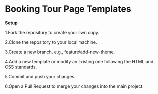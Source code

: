# Booking Tour Page Templates

**Setup**

1.Fork the repository to create your own copy.

2.Clone the repository to your local machine.

3.Create a new branch, e.g., feature/add-new-theme.

4.Add a new template or modify an existing one following the HTML and CSS standards.

5.Commit and push your changes.

6.Open a Pull Request to merge your changes into the main project.
